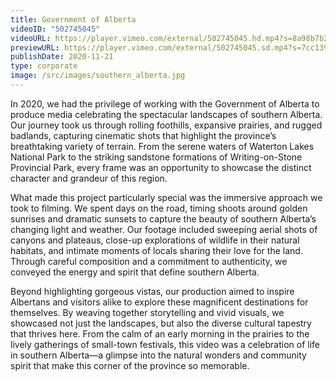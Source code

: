 ```yaml
---
title: Government of Alberta
videoID: "502745045"
videoURL: https://player.vimeo.com/external/502745045.hd.mp4?s=8a98b7b2c5638ce1964cc3273e3cb4581be29a56&profile_id=175
previewURL: https://player.vimeo.com/external/502745045.sd.mp4?s=7cc13964b218e8ad81c44fa1a6c3dcd5fb0c5c84&profile_id=165
publishDate: 2020-11-21
type: corporate
image: /src/images/southern_alberta.jpg
---
```

In 2020, we had the privilege of working with the Government of Alberta to produce media celebrating the spectacular landscapes of southern Alberta. Our journey took us through rolling foothills, expansive prairies, and rugged badlands, capturing cinematic shots that highlight the province’s breathtaking variety of terrain. From the serene waters of Waterton Lakes National Park to the striking sandstone formations of Writing-on-Stone Provincial Park, every frame was an opportunity to showcase the distinct character and grandeur of this region.

What made this project particularly special was the immersive approach we took to filming. We spent days on the road, timing shoots around golden sunrises and dramatic sunsets to capture the beauty of southern Alberta’s changing light and weather. Our footage included sweeping aerial shots of canyons and plateaus, close-up explorations of wildlife in their natural habitats, and intimate moments of locals sharing their love for the land. Through careful composition and a commitment to authenticity, we conveyed the energy and spirit that define southern Alberta.

Beyond highlighting gorgeous vistas, our production aimed to inspire Albertans and visitors alike to explore these magnificent destinations for themselves. By weaving together storytelling and vivid visuals, we showcased not just the landscapes, but also the diverse cultural tapestry that thrives here. From the calm of an early morning in the prairies to the lively gatherings of small-town festivals, this video was a celebration of life in southern Alberta—a glimpse into the natural wonders and community spirit that make this corner of the province so memorable.
